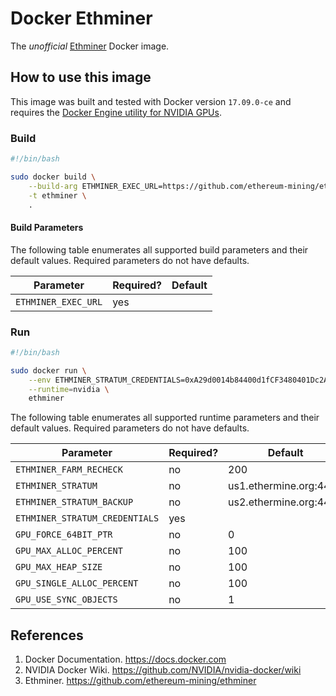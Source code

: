 # Docker Ethminer

The *unofficial* [Ethminer](https://github.com/ethereum-mining/ethminer) Docker image.

## How to use this image

This image was built and tested with Docker version `17.09.0-ce` and requires the [Docker Engine utility for NVIDIA GPUs](https://github.com/NVIDIA/nvidia-docker).

### Build

```bash
#!/bin/bash

sudo docker build \
    --build-arg ETHMINER_EXEC_URL=https://github.com/ethereum-mining/ethminer/releases/download/v0.12.0/ethminer-0.12.0-Linux.tar.gz \
    -t ethminer \
    .
```

#### Build Parameters

The following table enumerates all supported build parameters and their default values. Required parameters do not have defaults.

| Parameter | Required? | Default |
|-----------|-----------|---------|
|`ETHMINER_EXEC_URL`|yes||

### Run

```bash
#!/bin/bash

sudo docker run \
    --env ETHMINER_STRATUM_CREDENTIALS=0xA29d0014b84400d1fCF3480401Dc2A0251edd20B.example \
    --runtime=nvidia \
    ethminer
```

The following table enumerates all supported runtime parameters and their default values. Required parameters do not have defaults.

| Parameter | Required? | Default |
|-----------|-----------|---------|
|`ETHMINER_FARM_RECHECK`|no|200|
|`ETHMINER_STRATUM`|no|us1.ethermine.org:4444|
|`ETHMINER_STRATUM_BACKUP`|no|us2.ethermine.org:4444|
|`ETHMINER_STRATUM_CREDENTIALS`|yes||
|`GPU_FORCE_64BIT_PTR`|no|0|
|`GPU_MAX_ALLOC_PERCENT`|no|100|
|`GPU_MAX_HEAP_SIZE`|no|100|
|`GPU_SINGLE_ALLOC_PERCENT`|no|100|
|`GPU_USE_SYNC_OBJECTS`|no|1|

## References

1. Docker Documentation. https://docs.docker.com
2. NVIDIA Docker Wiki. https://github.com/NVIDIA/nvidia-docker/wiki
3. Ethminer. https://github.com/ethereum-mining/ethminer
